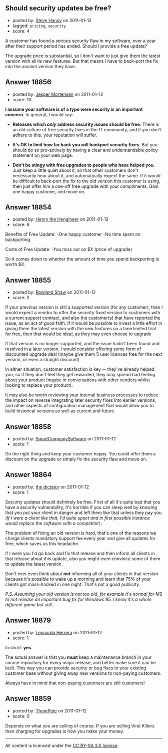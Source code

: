 ## Should security updates be free?

- posted by: [Steve Hanov](https://stackexchange.com/users/-1/1958-steve-hanov) on 2011-01-12
- tagged: `pricing`, `security`
- score: 4

A customer has found a serious security flaw in my software, over a year after their support period has ended. Should I provide a free update?

The upgrade price is substantial, so I don't want to just give them the latest version with all its new features. But that means I have to back-port the fix into the ancient version they have.


## Answer 18856

- posted by: [Jesper Mortensen](https://stackexchange.com/users/-1/1261-jesper-mortensen) on 2011-01-12
- score: 10

**I assume your software is of a type were security is an important concern.** In general, I would say:

 - **Releases which *only* address security issues should be free.** There is an old culture of free security fixes in the IT community, and if you don't adhere to this, your reputation will suffer.

 - **It's OK to limit how far back you will backport security fixes.** But you should do so pro-actively by having a clear and understandable policy statement on your web page.

 - **Don't be stingy with free upgrades to people who have helped you.** Just keep a little quiet about it, so that other customers don't necessarily hear about it, and automatically expect the same. If it would be difficult to back-port the fix to the old version this customer is using, then just offer him a one-off free upgrade with your compliments. Gain one happy customer, and move on.


## Answer 18854

- posted by: [Henry the Hengineer](https://stackexchange.com/users/-1/1692-henry-the-hengineer) on 2011-01-12
- score: 6

Benefits of Free Update:
-One happy customer
-No time spent on backporting

Costs of Free Update:
-You miss out on $X (price of upgrade)


So it comes down to whether the amount of time you spend backporting is worth $X.


## Answer 18855

- posted by: [Rowland Shaw](https://stackexchange.com/users/-1/5652-rowland-shaw) on 2011-01-12
- score: 2

If your previous version is still a supported version (for any customer), then I would expect a vendor to offer the security fixed version to customers with a current support contract, and also the customer(s) that have reported the issue, as an act of good faith. If it would be possible to invest a little effort in giving them the latest version with the new features on a time limited trial for free, then that would be ideal, as they may even choose to upgrade

If that version is no longer supported, and the issue hadn't been found and resolved in a later version, I would consider offering some form of discounted upgrade deal (maybe give them 5 user licences free for the next version, or even a straight discount)

In either situation, customer satisfaction is key -- they've already helped you, so if they don't feel they get rewarded, they may spread bad feeling about your product (maybe in conversations with other vendors whilst looking to replace your product). 

It may also be worth reviewing your internal business processes to reduce the impact on reverse integrating later security fixes into earlier versions, and other aspects of configuration management that would allow you to build historical versions as well as current and future.


## Answer 18858

- posted by: [SmartCompanySoftware](https://stackexchange.com/users/-1/1629-smartcompanysoftware) on 2011-01-12
- score: 1

Do the right thing and keep your customer happy. You could offer them a discount on the upgrade or simply fix the security flaw and move on.


## Answer 18864

- posted by: [the dictator](https://stackexchange.com/users/-1/473-the-dictator) on 2011-01-12
- score: 1

Security updates should definitely be free. First of all it's quite bad that you have a security vulnerability, it's horrible if you can sleep well by knowing that you put your client in danger and left them like that unless they pay you (*If I were a client like that, I'd quite upset and in first possible instance would replace the software with a competitor*).

The problem of fixing an old version is hard, that's one of the reasons we charge clients mandatory support fee every year and give all updates for free, which saves us this headache.

If I were you I'd go back and fix that release and then inform all clients in that release about this update, also you might even convince some of them to update the latest version.

Don't ever even think about **not** informing all of your clients in that version because it's possible to wake up a morning and learn that 75% of your clients got mass-hacked in one night. That's not a good publicity.

*P.S. Assuming your old version is not too old, for example it's normal for MS to not release an important bug fix for Windows 95. I know it's a whole different game but still..* 


## Answer 18879

- posted by: [Leonardo Herrera](https://stackexchange.com/users/-1/4283-leonardo-herrera) on 2011-01-12
- score: 1

In short: **yes**.

The actual answer is that you **must**  keep a maintenance branch in your source repository for every major release, and better make sure it can be built. This way you can provide security or bug fixes to your existing customer base without giving away new versions to non-paying customers.

Always have in mind that non-paying customers are still customers!






## Answer 18859

- posted by: [ThomPete](https://stackexchange.com/users/-1/1186-thompete) on 2011-01-12
- score: 0

Depends on what you are selling of course. If you are selling Viral Killers then charging for upgrades is how you make your money.



---

All content is licensed under the [CC BY-SA 3.0 license](https://creativecommons.org/licenses/by-sa/3.0/).
